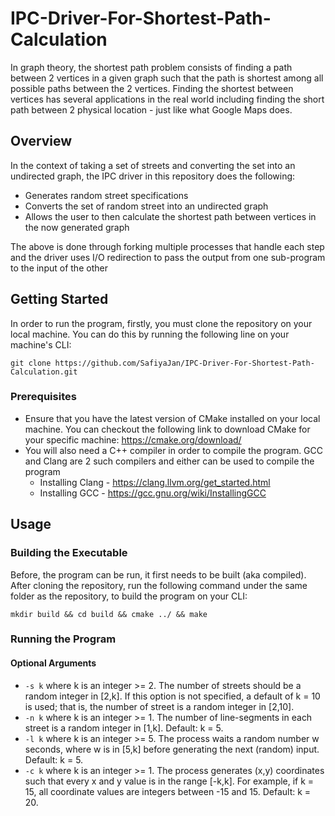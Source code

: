 # IPC-Driver-For-Shortest-Path-Calculation
In graph theory, the shortest path problem consists of finding a path between 2 vertices in a given graph such that the path is shortest among all possible paths between the 2 vertices. Finding the shortest between vertices has several applications in the real world including finding the short path between 2 physical location - just like what Google Maps does.

## Overview
In the context of taking a set of streets and converting the set into an undirected graph, the IPC driver in this repository does the following:
- Generates random street specifications
- Converts the set of random street into an undirected graph
- Allows the user to then calculate the shortest path between vertices in the now generated graph 

The above is done through forking multiple processes that handle each step and the driver uses I/O redirection to pass the output from one sub-program to the input of the other


## Getting Started

In order to run the program, firstly, you must clone the repository on your local machine. You can do this by running the following line on your machine's CLI:

```git clone https://github.com/SafiyaJan/IPC-Driver-For-Shortest-Path-Calculation.git```

### Prerequisites

- Ensure that you have the latest version of CMake installed on your local machine. You can checkout the following link to download CMake for your specific machine: https://cmake.org/download/
- You will also need a C++ compiler in order to compile the program. GCC and Clang are 2 such compilers and either can be used to compile the program
  - Installing Clang - https://clang.llvm.org/get_started.html
  - Installing GCC - https://gcc.gnu.org/wiki/InstallingGCC

## Usage 

### Building the Executable

Before, the program can be run, it first needs to be built (aka compiled). After cloning the repository, run the following command under the same folder as the repository, to build the program on your CLI:
```
mkdir build && cd build && cmake ../ && make 
```
### Running the Program

#### Optional Arguments 
- ```-s k``` where k is an integer >= 2. The number of streets should be a random integer in [2,k].
If this option is not specified, a default of k = 10 is used; that is, the number of street is a random integer in [2,10].
- ```-n k``` where k is an integer >= 1. The number of line-segments in each street is a random integer in [1,k]. 
Default: k = 5.
- ```-l k``` where k is an integer >= 5. The process waits a random number w seconds, where w is in [5,k] before generating the next (random) input. Default: k = 5.
- ```-c k``` where k is an integer >= 1. The process generates (x,y) coordinates such that every x and y value is in the range [-k,k]. For example, if k = 15, all coordinate values are integers between -15 and 15. Default: k = 20.









